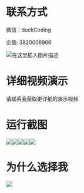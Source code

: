# 联系方式

微信：duckCoding

企鹅: 3820006966

![在这里插入图片描述](http://upload.cxycsx.vip/91ab4bcb4f2c4c6db86365bb6d6e9c62.jpeg)

# 详细视频演示

请联系我获取更详细的演示视频

# 运行截图

![](http://www.bysj52.com/uploadfile/ueditor/image/202306/%E6%AF%95%E8%AE%BEssm226%E5%9F%BA%E4%BA%8Ejsp%E7%9A%84%E5%BF%AB%E9%80%92%E7%AE%A1%E7%90%86%E7%B3%BB%E7%BB%9F%E7%9A%84%E5%BC%80%E5%8F%91%E6%AF%95%E4%B8%9A%E8%AE%BE%E8%AE%A1/1.png)![](http://www.bysj52.com/uploadfile/ueditor/image/202306/%E6%AF%95%E8%AE%BEssm226%E5%9F%BA%E4%BA%8Ejsp%E7%9A%84%E5%BF%AB%E9%80%92%E7%AE%A1%E7%90%86%E7%B3%BB%E7%BB%9F%E7%9A%84%E5%BC%80%E5%8F%91%E6%AF%95%E4%B8%9A%E8%AE%BE%E8%AE%A1/2.png)![](http://www.bysj52.com/uploadfile/ueditor/image/202306/%E6%AF%95%E8%AE%BEssm226%E5%9F%BA%E4%BA%8Ejsp%E7%9A%84%E5%BF%AB%E9%80%92%E7%AE%A1%E7%90%86%E7%B3%BB%E7%BB%9F%E7%9A%84%E5%BC%80%E5%8F%91%E6%AF%95%E4%B8%9A%E8%AE%BE%E8%AE%A1/5.png)![](http://www.bysj52.com/uploadfile/ueditor/image/202306/%E6%AF%95%E8%AE%BEssm226%E5%9F%BA%E4%BA%8Ejsp%E7%9A%84%E5%BF%AB%E9%80%92%E7%AE%A1%E7%90%86%E7%B3%BB%E7%BB%9F%E7%9A%84%E5%BC%80%E5%8F%91%E6%AF%95%E4%B8%9A%E8%AE%BE%E8%AE%A1/4.png)![](http://www.bysj52.com/uploadfile/ueditor/image/202306/%E6%AF%95%E8%AE%BEssm226%E5%9F%BA%E4%BA%8Ejsp%E7%9A%84%E5%BF%AB%E9%80%92%E7%AE%A1%E7%90%86%E7%B3%BB%E7%BB%9F%E7%9A%84%E5%BC%80%E5%8F%91%E6%AF%95%E4%B8%9A%E8%AE%BE%E8%AE%A1/3.png)

# 为什么选择我

![](http://upload.cxycsx.vip/%E7%A8%8B%E5%BA%8F%E8%AE%BE%E8%AE%A1.png)

